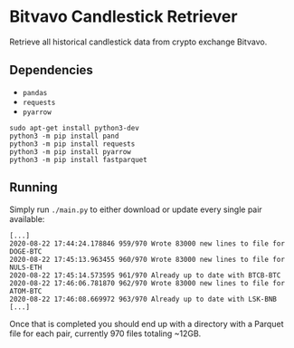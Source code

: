 # Bitvavo Candlestick Retriever
Retrieve all historical candlestick data from crypto exchange Bitvavo.

## Dependencies

- `pandas`
- `requests`
- `pyarrow`

```
sudo apt-get install python3-dev
python3 -m pip install pand
python3 -m pip install requests
python3 -m pip install pyarrow
python3 -m pip install fastparquet
```

## Running

Simply run `./main.py` to either download or update every single pair available:

```
[...]
2020-08-22 17:44:24.178846 959/970 Wrote 83000 new lines to file for DOGE-BTC 
2020-08-22 17:45:13.963455 960/970 Wrote 83000 new lines to file for NULS-ETH 
2020-08-22 17:45:14.573595 961/970 Already up to date with BTCB-BTC
2020-08-22 17:46:06.781870 962/970 Wrote 83000 new lines to file for ATOM-BTC 
2020-08-22 17:46:08.669972 963/970 Already up to date with LSK-BNB
[...]
```

Once that is completed you should end up with a directory with a Parquet file for each pair, currently 970 files totaling ~12GB.
